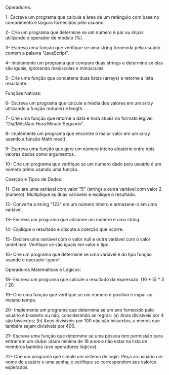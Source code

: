 Operadores:

1- Escreva um programa que calcule a área de um retângulo com base no comprimento e largura fornecidos pelo usuário.

2- Crie um programa que determine se um número é par ou ímpar utilizando o operador de módulo (%).

3- Escreva uma função que verifique se uma string fornecida pelo usuário contém a palavra "JavaScript".

4- Implemente um programa que compare duas strings e determine se elas são iguais, ignorando maiúsculas e minúsculas.

5- Crie uma função que concatene duas listas (arrays) e retorne a lista resultante.

Funções Nativas:

6- Escreva um programa que calcule a média dos valores em um array utilizando a função reduce() e length.

7- Crie uma função que retorne a data e hora atuais no formato legível: "Dia/Mês/Ano Hora:Minuto:Segundo".

8- Implemente um programa que encontre o maior valor em um array usando a função Math.max().

9- Escreva uma função que gere um número inteiro aleatório entre dois valores dados como argumentos.

10- Crie um programa que verifique se um número dado pelo usuário é um número primo usando uma função.

Coerção e Tipos de Dados:

11- Declare uma variável com valor "5" (string) e outra variável com valor 2 (número). Multiplique as duas variáveis e explique o resultado.

12- Converta a string "123" em um número inteiro e armazene-o em uma variável.

13- Escreva um programa que adicione um número e uma string.

14- Explique o resultado e discuta a coerção que ocorre.

15- Declare uma variável com o valor null e outra variável com o valor undefined. Verifique se são iguais em valor e tipo.

16- Crie um programa que determine se uma variável é do tipo função usando o operador typeof.

Operadores Matemáticos e Lógicos:

18- Escreva um programa que calcule o resultado da expressão: (10 + 5) \* 3 / 20.

19- Crie uma função que verifique se um número é positivo e ímpar ao mesmo tempo.

20- Implemente um programa que determine se um ano fornecido pelo usuário é bissexto ou não, considerando as regras: (a) Anos divisíveis por 4 são bissextos; (b) Anos divisíveis por 100 não são bissextos, a menos que também sejam divisíveis por 400.

21- Escreva uma função que determine se uma pessoa tem permissão para entrar em um clube: idade mínima de 18 anos e não estar na lista de membros banidos (use operadores lógicos).

22- Crie um programa que simule um sistema de login. Peça ao usuário um nome de usuário e uma senha, e verifique se correspondem aos valores esperados.
